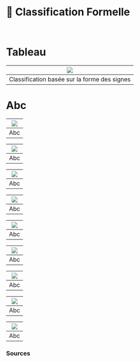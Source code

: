 # 🦴 Classification Formelle

  
&nbsp;

# Tableau

|![](links/2-Anatomique6.jpg) |
|:---:|
| Classification basée sur la forme des signes | 

# Abc

|![](links/2-Anatomique7.gif) |
|:---:|
| Abc | 

|![](links/2-Anatomique9.gif) |
|:---:|
| Abc | 

|![](links/2-Anatomique11.gif) |
|:---:|
| Abc | 

|![](links/2-Anatomique13.gif) |
|:---:|
| Abc | 

|![](links/2-Anatomique15.gif) |
|:---:|
| Abc | 

|![](links/2-Anatomique17.gif) |
|:---:|
| Abc | 

|![](links/2-Anatomique19.gif) |
|:---:|
| Abc | 

|![](links/2-Anatomique21.gif) |
|:---:|
| Abc | 

|![](links/2-Anatomique23.gif) |
|:---:|
| Abc |



### Sources

<!-- - **Prénom Nom**  
  *Titre*, 0000 -->

<!-- [^1]: Adrian Frutiger, *Type, Sign, Symbol*, 1980 -->

